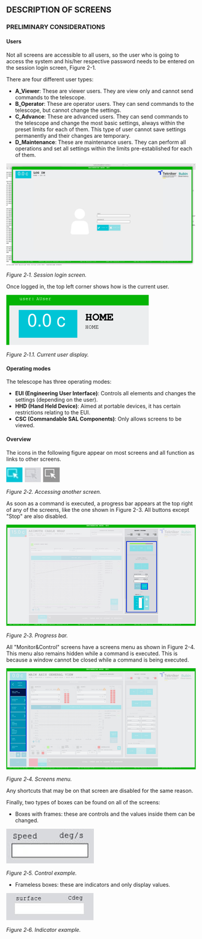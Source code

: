 ## DESCRIPTION OF SCREENS

### PRELIMINARY CONSIDERATIONS

#### Users

Not all screens are accessible to all users, so the user who is going to access the system and his/her respective
password needs to be entered on the session login screen, Figure 2-1.

There are four different user types:

- **A_Viewer**: These are viewer users. They are view only and cannot send commands to the telescope.
- **B_Operator**: These are operator users. They can send commands to the telescope, but cannot change the settings.
- **C_Advance**: These are advanced users. They can send commands to the telescope and change the most basic settings,
  always within the preset limits for each of them. This type of user cannot save settings permanently and their changes are temporary.
- **D_Maintenance**: These are maintenance users. They can perform all operations and set all settings within the limits pre-established for each of them.

![Session login screen.](../Resources/media/image008.JPG)

*Figure 2‑1. Session login screen.*

Once logged in, the top left corner shows how is the current user.

![Logged user display](../Resources/media/userDisplay.png)

*Figure 2‑1.1. Current user display.*

#### Operating modes

The telescope has three operating modes:

- **EUI (Engineering User Interface)**: Controls all elements and changes the settings (depending on the user).
- **HHD (Hand Held Device)**: Aimed at portable devices, it has certain restrictions relating to the EUI.
- **CSC (Commandable SAL Components)**: Only allows screens to be viewed.

#### Overview

The icons in the following figure appear on most screens and all function as links to other screens.

![Accessing another screen](../Resources/media/image009.png)

*Figure 2‑2. Accessing another screen.*

As soon as a command is executed, a progress bar appears at the top right of any of the screens, like the one shown in
Figure 2-3. All buttons except "Stop" are also disabled.

![Progress bar](../Resources/media/image010.png)

*Figure 2‑3. Progress bar.*

All "Monitor\&Control" screens have a screens menu as shown in Figure 2-4. This menu also remains hidden while a command
is executed. This is because a window cannot be closed while a command is being executed.

![Screens menu](../Resources/media/image011.png)

*Figure 2‑4. Screens menu.*

Any shortcuts that may be on that screen are disabled for the same reason.

Finally, two types of boxes can be found on all of the screens:

- Boxes with frames: these are controls and the values inside them can be changed.

![Control example](../Resources/media/image012.png)

*Figure 2‑5. Control example.*

- Frameless boxes: these are indicators and only display values.

![Indicator example](../Resources/media/image013.png)

*Figure 2‑6. Indicator example.*
